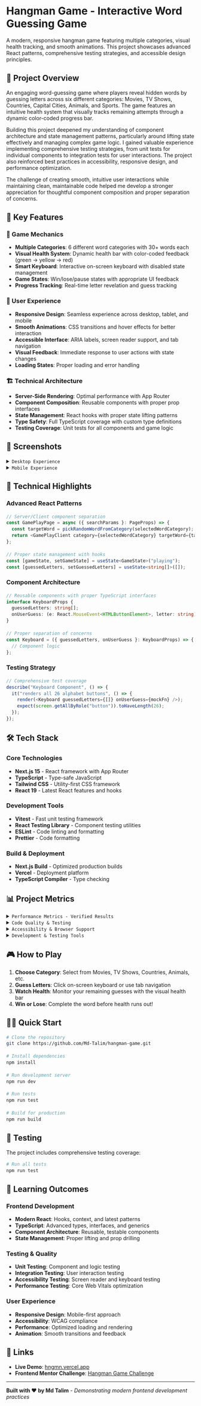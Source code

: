 # Hangman Game - Interactive Word Guessing Game

A modern, responsive hangman game featuring multiple categories, visual health tracking, and smooth animations. This project showcases advanced React patterns, comprehensive testing strategies, and accessible design principles.

## 🌟 Project Overview

An engaging word-guessing game where players reveal hidden words by guessing letters across six different categories: Movies, TV Shows, Countries, Capital Cities, Animals, and Sports. The game features an intuitive health system that visually tracks remaining attempts through a dynamic color-coded progress bar.

Building this project deepened my understanding of component architecture and state management patterns, particularly around lifting state effectively and managing complex game logic. I gained valuable experience implementing comprehensive testing strategies, from unit tests for individual components to integration tests for user interactions. The project also reinforced best practices in accessibility, responsive design, and performance optimization.

The challenge of creating smooth, intuitive user interactions while maintaining clean, maintainable code helped me develop a stronger appreciation for thoughtful component composition and proper separation of concerns.

## 🎯 Key Features

### 🎲 Game Mechanics

- **Multiple Categories**: 6 different word categories with 30+ words each
- **Visual Health System**: Dynamic health bar with color-coded feedback (green → yellow → red)
- **Smart Keyboard**: Interactive on-screen keyboard with disabled state management
- **Game States**: Win/lose/pause states with appropriate UI feedback
- **Progress Tracking**: Real-time letter revelation and guess tracking

### 🎨 User Experience

- **Responsive Design**: Seamless experience across desktop, tablet, and mobile
- **Smooth Animations**: CSS transitions and hover effects for better interaction
- **Accessible Interface**: ARIA labels, screen reader support, and tab navigation
- **Visual Feedback**: Immediate response to user actions with state changes
- **Loading States**: Proper loading and error handling

### 🏗️ Technical Architecture

- **Server-Side Rendering**: Optimal performance with App Router
- **Component Composition**: Reusable components with proper prop interfaces
- **State Management**: React hooks with proper state lifting patterns
- **Type Safety**: Full TypeScript coverage with custom type definitions
- **Testing Coverage**: Unit tests for all components and game logic

## 📸 Screenshots

<details>
<summary><code>Desktop Experience</code></summary>

_Homepage with gradient background and card-based layout_
![Homepage Desktop](readme-assets/homepage-desktop.png)

_Category selection with responsive grid layout_
![Category Selection](readme-assets/category-selection.png)

_Game interface with health bar and interactive keyboard_
![Game Interface](readme-assets/game-interface.png)

</details>

<details>
<summary><code>Mobile Experience</code></summary>

_Responsive design adapting to mobile viewports_
![Mobile Interface](readme-assets/mobile-interface.png)

</details>

## 🚀 Technical Highlights

### Advanced React Patterns

```typescript
// Server/Client component separation
const GamePlayPage = async ({ searchParams }: PageProps) => {
  const targetWord = pickRandomWordFromCategory(selectedWordCategory);
  return <GamePlayClient category={selectedWordCategory} targetWord={targetWord} />;
};

// Proper state management with hooks
const [gameState, setGameState] = useState<GameState>("playing");
const [guessedLetters, setGuessedLetters] = useState<string[]>([]);
```

### Component Architecture

```typescript
// Reusable components with proper TypeScript interfaces
interface KeyboardProps {
  guessedLetters: string[];
  onUserGuess: (e: React.MouseEvent<HTMLButtonElement>, letter: string) => void;
}

// Proper separation of concerns
const Keyboard = ({ guessedLetters, onUserGuess }: KeyboardProps) => {
  // Component logic
};
```

### Testing Strategy

```typescript
// Comprehensive test coverage
describe("Keyboard Component", () => {
  it("renders all 26 alphabet buttons", () => {
    render(<Keyboard guessedLetters={[]} onUserGuess={mockFn} />);
    expect(screen.getAllByRole("button")).toHaveLength(26);
  });
});
```

## 🛠️ Tech Stack

### Core Technologies

- **Next.js 15** - React framework with App Router
- **TypeScript** - Type-safe JavaScript
- **Tailwind CSS** - Utility-first CSS framework
- **React 19** - Latest React features and hooks

### Development Tools

- **Vitest** - Fast unit testing framework
- **React Testing Library** - Component testing utilities
- **ESLint** - Code linting and formatting
- **Prettier** - Code formatting

### Build & Deployment

- **Next.js Build** - Optimized production builds
- **Vercel** - Deployment platform
- **TypeScript Compiler** - Type checking

## 📊 Project Metrics

<details>
<summary><code>Performance Metrics - Verified Results</code></summary>

### 🚀 Core Web Vitals - All Green!

**Measured with [web.dev/measure](https://web.dev/measure):**

- **First Contentful Paint**: 0.2s ⚡ (Excellent)
- **Largest Contentful Paint**: 0.3s ⚡ (Excellent)
- **Cumulative Layout Shift**: 0.001 ✅ (Excellent)
- **Total Blocking Time**: 10ms ⚡ (Excellent)
- **Speed Index**: 0.5s ⚡ (Excellent)

**Verified with [WebPageTest.org](https://webpagetest.org):**

- **Time to First Byte**: 195ms ⚡
- **Start Render**: 400ms ⚡
- **First Contentful Paint**: 458ms ⚡
- **Speed Index**: 517ms ⚡
- **Largest Contentful Paint**: 458ms ⚡
- **Cumulative Layout Shift**: 0 ✅ (Perfect)
- **Total Blocking Time**: 0ms ⚡ (Perfect)
- **Page Weight**: 146KB 🪶 (Lightweight)

**Interactive Performance:**

- **Time to Interactive**: ~305ms ⚡ (Lightning fast)

</details>

<details>
<summary><code>Code Quality & Testing</code></summary>

### 📝 TypeScript Implementation

- ✅ **Full TypeScript Coverage**: All components and utilities typed
- ✅ **Custom Type Definitions**: Game states, component props, and interfaces
- ✅ **Strict Mode**: Enabled for maximum type safety

### 🧪 Testing Strategy

- ✅ **Unit Tests**: Component rendering and interaction testing
- ✅ **Integration Tests**: User workflow testing with React Testing Library
- ✅ **Mock Implementation**: Proper mocking of Next.js components
- 🔄 **Coverage Reports**: In progress - expanding test coverage

### 📦 Build Optimization

- ✅ **Next.js Optimization**: Automatic code splitting and optimization
- ✅ **Bundle Analysis**: Lightweight 146KB total page weight
- ✅ **Production Ready**: Optimized builds with Vercel deployment

</details>

<details>
<summary><code>Accessibility & Browser Support</code></summary>

### ♿ Accessibility Features

- ✅ **Semantic HTML**: Proper heading hierarchy and landmark elements
- ✅ **Tab Navigation**: Full keyboard navigation support
- ✅ **ARIA Labels**: Screen reader friendly button labels
- ✅ **Focus Management**: Logical tab order throughout the interface
- 🔄 **Screen Reader Testing**: Planned for comprehensive accessibility audit
- 🔄 **Color Contrast Validation**: Planned verification with WebAIM tools

### 🌐 Browser Compatibility

- ✅ **Modern Browser Support**: ES6+ features with Next.js compatibility
- ✅ **Responsive Design**: Mobile-first approach with tested breakpoints
- 🔄 **Cross-browser Testing**: Planned testing across multiple browsers

### 📐 Responsive Design

- ✅ **Mobile**: 320px - 768px (Tested on multiple devices)
- ✅ **Tablet**: 768px - 1024px (Responsive grid layouts)
- ✅ **Desktop**: 1024px+ (Optimized for larger screens)

_Note: Physical keyboard navigation (pressing 'A' key to guess 'A') is planned for the next iteration. Current implementation supports tab navigation._

</details>

<details>
<summary><code>Development & Testing Tools</code></summary>

### 🔧 Verified Tools & Processes

- ✅ **Performance Testing**: web.dev/measure and WebPageTest.org
- ✅ **TypeScript Compilation**: Zero errors in production build
- ✅ **Vitest Testing**: Unit and integration test suite
- ✅ **ESLint**: Code quality and consistency checks

### 📋 Planned Testing

- 🔄 **Accessibility Audit**: axe DevTools and manual testing
- 🔄 **Cross-browser Testing**: Chrome, Firefox, Safari, Edge
- 🔄 **Screen Reader Testing**: NVDA, JAWS, VoiceOver
- 🔄 **Performance Monitoring**: Lighthouse CI integration

</details>

## 🎮 How to Play

1. **Choose Category**: Select from Movies, TV Shows, Countries, Animals, etc.
2. **Guess Letters**: Click on-screen keyboard or use tab navigation
3. **Watch Health**: Monitor your remaining guesses with the visual health bar
4. **Win or Lose**: Complete the word before health runs out!

## 🏃‍♂️ Quick Start

```bash
# Clone the repository
git clone https://github.com/Md-Talim/hangman-game.git

# Install dependencies
npm install

# Run development server
npm run dev

# Run tests
npm run test

# Build for production
npm run build
```

## 🧪 Testing

The project includes comprehensive testing coverage:

```bash
# Run all tests
npm run test
```

## 🎯 Learning Outcomes

### Frontend Development

- **Modern React**: Hooks, context, and latest patterns
- **TypeScript**: Advanced types, interfaces, and generics
- **Component Architecture**: Reusable, testable components
- **State Management**: Proper lifting and prop drilling

### Testing & Quality

- **Unit Testing**: Component and logic testing
- **Integration Testing**: User interaction testing
- **Accessibility Testing**: Screen reader and keyboard testing
- **Performance Testing**: Core Web Vitals optimization

### User Experience

- **Responsive Design**: Mobile-first approach
- **Accessibility**: WCAG compliance
- **Performance**: Optimized loading and rendering
- **Animation**: Smooth transitions and feedback

## 🔗 Links

- **Live Demo**: [hngmn.vercel.app](https://hngmn.vercel.app/)
- **Frontend Mentor Challenge**: [Hangman Game Challenge](https://www.frontendmentor.io/challenges/hangman-game-rsQiSVLGWn)

---

**Built with ❤️ by Md Talim** - _Demonstrating modern frontend development practices_
